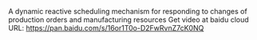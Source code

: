 A dynamic reactive scheduling mechanism for responding to changes of production orders and manufacturing resources
Get video at baidu cloud URL: https://pan.baidu.com/s/16or1T0o-D2FwRvnZ7cK0NQ 
